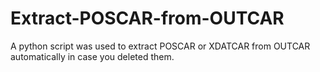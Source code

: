 # Extract-POSCAR-from-OUTCAR
A python script was used to extract POSCAR or XDATCAR from OUTCAR automatically in case you deleted them.
